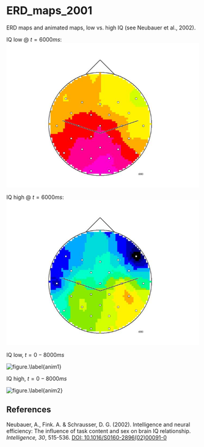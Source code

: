 # ERD_maps_2001
ERD maps and animated maps, low vs. high IQ (see Neubauer et al., 2002).

IQ low @ $t=6000 ms$:
![figure.\label{pic1}](Folie49low.JPG)

IQ high @ $t=6000 ms$:
![figure.\label{pic2}](Folie49high.JPG)

IQ low, $t=0-8000 ms$

![figure.\label{anim1}](pic1.gif)

IQ high, $t=0-8000 ms$

![figure.\label{anim2}](pic2.gif)

## References

Neubauer, A., Fink. A. & Schrausser, D. G. (2002). Intelligence and neural efficiency: The influence of task content and sex on brain IQ relationship. *Intelligence, 30*, 515-536. [DOI: 10.1016/S0160-2896(02)00091-0](https://doi.org/10.1016/S0160-2896(02)00091-0)
